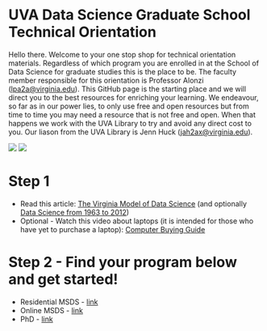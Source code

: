 # UVA Data Science Graduate School Technical Orientation
Hello there. Welcome to your one stop shop for technical orientation materials. Regardless of which program you are enrolled in at the School of Data Science for graduate studies this is the place to be. The faculty member responsible for this orientation is Professor Alonzi (lpa2a@virginia.edu). This GitHub page is the starting place and we will direct you to the best resources for enriching your learning. We endeavour, so far as in our power lies, to only use free and open resources but from time to time you may need a resource that is not free and open. When that happens we work with the UVA Library to try and avoid any direct cost to you. Our liason from the UVA Library is Jenn Huck (jah2ax@virginia.edu).

![](content/images/alonzi.png) ![](content/images/huck.png)

# Step 1
* Read this article: [The Virginia Model of Data Science](https://arxiv.org/abs/2311.07631) (and optionally [Data Science from 1963 to 2012](https://arxiv.org/abs/2311.03292))
* Optional - Watch this video about laptops (it is intended for those who have yet to purchase a laptop): [Computer Buying Guide](https://youtu.be/VE5TSJSfLXc?si=pmF3K_u8EmPH_Y1z)

# Step 2 - Find your program below and get started!
* Residential MSDS - [link](msds-residential/README.md)
* Online MSDS - [link](msds-online/README.md)
* PhD - [link](phd/README.md)


